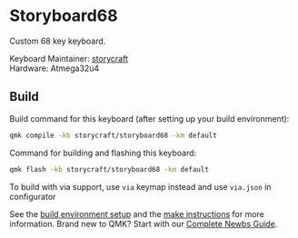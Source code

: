 # Storyboard68

Custom 68 key keyboard.

Keyboard Maintainer: [storycraft](https://github.com/storycraft)  
Hardware: Atmega32u4

## Build
Build command for this keyboard (after setting up your build environment):
```bash
qmk compile -kb storycraft/storyboard68 -km default
```

Command for building and flashing this keyboard:
```bash
qmk flash -kb storycraft/storyboard68 -km default
```

To build with via support, use `via` keymap instead and use `via.json` in configurator

See the [build environment setup](https://docs.qmk.fm/#/getting_started_build_tools) and the [make instructions](https://docs.qmk.fm/#/getting_started_make_guide) for more information. Brand new to QMK? Start with our [Complete Newbs Guide](https://docs.qmk.fm/#/newbs).
